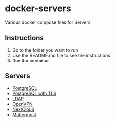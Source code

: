 # docker-servers
Various docker compose files for Servers

## Instructions

1. Go to the folder you want to run
2. Use the README.md file to see the instructions
3. Run the container

## Servers

* [PostgreSQL](postgresql/README.md)
* [PostgreSQL with TLS](postgresql-tls/README.md)
* [LDAP](openldap/README.md)
* [OpenVPN](openvpn/README.md)
* [NextCloud](nextcloud/README.md)
* [Mattermost](mattermost/README.md)


